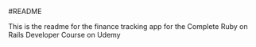#README

This is the readme for the finance tracking app for the Complete Ruby on Rails Developer Course on Udemy